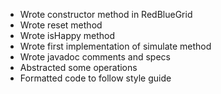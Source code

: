 - Wrote constructor method in RedBlueGrid
- Wrote reset method
- Wrote isHappy method
- Wrote first implementation of simulate method
- Wrote javadoc comments and specs
- Abstracted some operations
- Formatted code to follow style guide